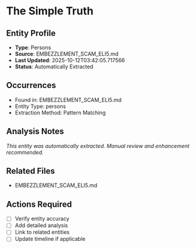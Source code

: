 # The Simple Truth

## Entity Profile
- **Type**: Persons
- **Source**: EMBEZZLEMENT_SCAM_ELI5.md
- **Last Updated**: 2025-10-12T03:42:05.717566
- **Status**: Automatically Extracted

## Occurrences
- Found in: EMBEZZLEMENT_SCAM_ELI5.md
- Entity Type: persons
- Extraction Method: Pattern Matching

## Analysis Notes
*This entity was automatically extracted. Manual review and enhancement recommended.*

## Related Files
- EMBEZZLEMENT_SCAM_ELI5.md

## Actions Required
- [ ] Verify entity accuracy
- [ ] Add detailed analysis
- [ ] Link to related entities
- [ ] Update timeline if applicable
